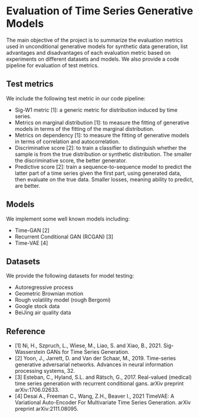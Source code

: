 # Evaluation of Time Series Generative Models

The main objective of the project is to summarize the evaluation metrics used in unconditional generative models for synthetic data generation, list advantages and disadvantages of each evaluation metric based on experiments on different datasets and models. We also provide a code pipeline for evaluation of test metrics. 

## Test metrics
We include the following test metric in our code pipeline:
- Sig-W1 metric [1]: a generic metric for distribution induced by time series.  
- Metrics on marginal distribution [1]: to measure the fitting of generative models in terms of the fitting of the marginal distribution.  
- Metrics on dependency [1]: to measure the fitting of generative models in terms of correlation and autocorrelation.  
- Discriminative score [2]: to train a classifier to distinguish whether the sample is from the true distribution or synthetic distribution. The smaller the discriminative score, the better generator.  
- Predictive score [2]: train a sequence-to-sequence model to predict the latter part of a time series given the first part, using generated data, then evaluate on the true data. Smaller losses, meaning ability to predict, are better.  

## Models
We implement some well known models including:
- Time-GAN [2]
- Recurrent Conditional GAN (RCGAN) [3]
- Time-VAE [4]

## Datasets
We provide the following datasets for model testing:
- Autoregressive process
- Geometric Brownian motion
- Rough volatility model (rough Bergomi)
- Google stock data
- BeiJing air quality data


## Reference
- [1] Ni, H., Szpruch, L., Wiese, M., Liao, S. and Xiao, B., 2021. Sig-Wasserstein GANs for Time Series Generation.  
- [2] Yoon, J., Jarrett, D. and Van der Schaar, M., 2019. Time-series generative adversarial networks. Advances in neural information processing systems, 32.  
- [3] Esteban, C., Hyland, S.L. and Rätsch, G., 2017. Real-valued (medical) time series generation with recurrent conditional gans. arXiv preprint arXiv:1706.02633. 
- [4] Desai A., Freeman C., Wang, Z.H., Beaver I., 2021 TimeVAE: A Variational Auto-Encoder For Multivariate Time Series Generation. arXiv preprint arXiv:2111.08095.


